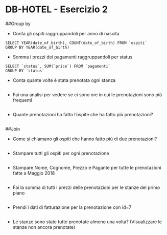 # DB-HOTEL - Esercizio 2
##Group by
- Conta gli ospiti raggruppandoli per anno di nascita
```
SELECT YEAR(date_of_birth), COUNT(date_of_birth) FROM `ospiti` 
GROUP BY YEAR(date_of_birth)
```

- Somma i prezzi dei pagamenti raggruppandoli per status
```
SELECT `status`, SUM(`price`) FROM `pagamenti`
GROUP BY `status` 
```

- Conta quante volte è stata prenotata ogni stanza
```

```

- Fai una analisi per vedere se ci sono ore in cui le prenotazioni sono più frequenti
```

```

- Quante prenotazioni ha fatto l’ospite che ha fatto più prenotazioni?
```

```

##Join
- Come si chiamano gli ospiti che hanno fatto più di due prenotazioni?
```

```

- Stampare tutti gli ospiti per ogni prenotazione
```

```

- Stampare Nome, Cognome, Prezzo e Pagante per tutte le prenotazioni fatte a Maggio 2018
```

```

- Fai la somma di tutti i prezzi delle prenotazioni per le stanze del primo piano
```

```

- Prendi i dati di fatturazione per la prenotazione con id=7
```

```

- Le stanze sono state tutte prenotate almeno una volta? (Visualizzare le stanze non ancora prenotate)
```

```
